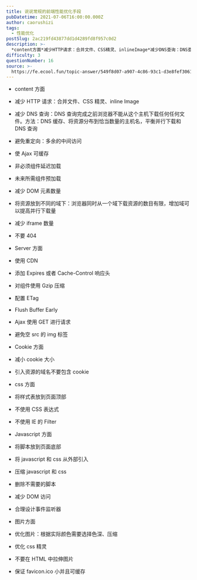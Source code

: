 ```yaml
---
title: 说说常规的前端性能优化手段
pubDatetime: 2021-07-06T16:00:00.000Z
author: caorushizi
tags:
  - 性能优化
postSlug: 2ac219fd43877dd1d4289fd8f957c0d2
description: >-
  *content方面*减少HTTP请求：合并文件、CSS精灵、inlineImage*减少DNS查询：DNS查询完成之前浏览器不能从这个主机下载任何任何文件。方法：DNS缓存、将资源分布到恰当数量的主
difficulty: 3
questionNumber: 16
source: >-
  https://fe.ecool.fun/topic-answer/549f8d07-a907-4c86-93c1-d3e8fef30613?orderBy=updateTime&order=desc&tagId=20
---
```


- content 方面

- 减少 HTTP 请求：合并文件、CSS 精灵、inline Image
- 减少 DNS 查询：DNS 查询完成之前浏览器不能从这个主机下载任何任何文件。方法：DNS 缓存、将资源分布到恰当数量的主机名，平衡并行下载和 DNS 查询
- 避免重定向：多余的中间访问
- 使 Ajax 可缓存
- 非必须组件延迟加载
- 未来所需组件预加载
- 减少 DOM 元素数量
- 将资源放到不同的域下：浏览器同时从一个域下载资源的数目有限，增加域可以提高并行下载量
- 减少 iframe 数量
- 不要 404

- Server 方面

- 使用 CDN
- 添加 Expires 或者 Cache-Control 响应头
- 对组件使用 Gzip 压缩
- 配置 ETag
- Flush Buffer Early
- Ajax 使用 GET 进行请求
- 避免空 src 的 img 标签

- Cookie 方面

- 减小 cookie 大小
- 引入资源的域名不要包含 cookie

- css 方面

- 将样式表放到页面顶部
- 不使用 CSS 表达式
- 不使用 IE 的 Filter

- Javascript 方面

- 将脚本放到页面底部
- 将 javascript 和 css 从外部引入
- 压缩 javascript 和 css
- 删除不需要的脚本
- 减少 DOM 访问
- 合理设计事件监听器

- 图片方面

- 优化图片：根据实际颜色需要选择色深、压缩
- 优化 css 精灵
- 不要在 HTML 中拉伸图片
- 保证 favicon.ico 小并且可缓存
